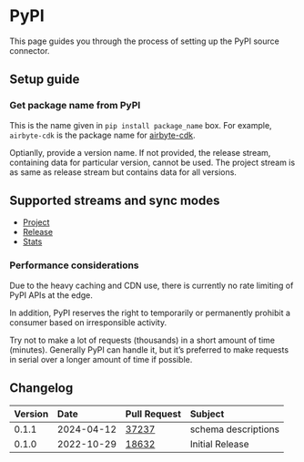 # PyPI

This page guides you through the process of setting up the PyPI source connector.

## Setup guide
### Get package name from PyPI
This is the name given in `pip install package_name` box. For example, `airbyte-cdk` is the package name for [airbyte-cdk](https://pypi.org/project/airbyte-cdk/).

Optianlly, provide a version name. If not provided, the release stream, containing data for particular version, cannot be used. The project stream is as same as release stream but contains data for all versions.

## Supported streams and sync modes

* [Project](https://warehouse.pypa.io/api-reference/json.html#project)
* [Release](https://warehouse.pypa.io/api-reference/json.html#release)
* [Stats](https://warehouse.pypa.io/api-reference/stats.html)

### Performance considerations

Due to the heavy caching and CDN use, there is currently no rate limiting of PyPI APIs at the edge.

In addition, PyPI reserves the right to temporarily or permanently prohibit a consumer based on irresponsible activity.

Try not to make a lot of requests (thousands) in a short amount of time (minutes). Generally PyPI can handle it, but it’s preferred to make requests in serial over a longer amount of time if possible.

## Changelog

| Version | Date       | Pull Request                                             | Subject         |
|:--------|:-----------|:---------------------------------------------------------|:----------------|
| 0.1.1 | 2024-04-12 | [37237](https://github.com/airbytehq/airbyte/pull/37237) | schema descriptions |
| 0.1.0   | 2022-10-29 | [18632](https://github.com/airbytehq/airbyte/pull/18632) | Initial Release |


